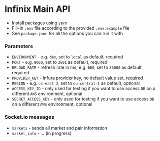 # Infinix Main API

- Install packages using `yarn`
- Fill-in `.env` file according to the provided `.env.example` file
- See `package.json` for all the options you can run it with

### Parameters

- `ENVIRONMENT` - e.g. `dev`, set to `local` as default, required
- `PORT` - e.g. `8000`, set to `3601` as default, required
- `RELOAD_RATE` - refresh rate in ms, e.g. `600`, set to `36000` as default, required
- `PROVIDER_KEY` - Infura provider key, no default value set, required
- `REGION` - e.g. `us-east 2`, set to `eu-central-1` as default, optional
- `ACCESS_KEY_ID` - only used for testing if you want to use access `DB` on a different `AWS` environment, optional
- `SECRET_ACCESS_KEY` - only used for testing if you want to use access `DB` on a different `AWS` environment, optional

### Socket.io messages

- `markets` - sends all market and pair information
- `market_info` - ... (in progress)
